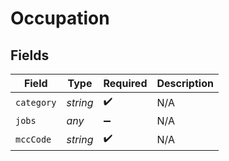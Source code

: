 # Occupation


## Fields

| Field              | Type               | Required           | Description        |
| ------------------ | ------------------ | ------------------ | ------------------ |
| `category`         | *string*           | :heavy_check_mark: | N/A                |
| `jobs`             | *any*              | :heavy_minus_sign: | N/A                |
| `mccCode`          | *string*           | :heavy_check_mark: | N/A                |